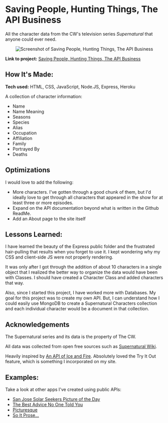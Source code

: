 # Saving People, Hunting Things, The API Business
All the character data from the CW's television series *Supernatural* that anyone could ever need.

<p align="center">
<img alt="Screenshot of Saving People, Hunting Things, The API Business" src="https://user-images.githubusercontent.com/111663583/201507344-ad0ea063-1408-4794-ad52-dde4f7f3b189.gif"></img>
</p>

**Link to project:** [Saving People, Hunting Things, The API Business](https://supernatural-the-api-business.onrender.com/)

## How It's Made:

**Tech used:** HTML, CSS, JavaScript, Node.JS, Express, Heroku

A collection of character information:

- Name
- Name Meaning
- Seasons
- Species
- Alias
- Occupation
- Affiliation
- Family
- Portrayed By
- Deaths

## Optimizations

I would love to add the following:
- More characters. I've gotten through a good chunk of them, but I'd ideally love to get through all characters that appeared in the show for at least three or more episodes.
- Expand on the API documentation beyond what is written in the Github ReadMe.
- Add an About page to the site itself

## Lessons Learned:
I have learned the beauty of the Express public folder and the frustrated hair-pulling that results when you forget to use it. I kept wondering why my CSS and client-side JS were not properly rendering. 

It was only after I got through the addition of about 10 characters in a single object that I realized the better way to organize the data would have been with Classes. I should have created a Character Class and added characters that way.

Also, since I started this project, I have worked more with Databases. My goal for this project was to create my own API. But, I can understand how I could easily use MongoDB to create a Supernatural Characters collection and each individual character would be a document in that collection.

## Acknowledgements
The Supernatural series and its data is the property of The CW.

All data was collected from open free sources such as [Supernatural Wiki](https://supernatural.fandom.com/wiki/Supernatural_Wiki).

Heavily inspired by [An API of Ice and Fire](https://anapioficeandfire.com/). Absolutely loved the Try It Out feature, which is something I incorporated on my site.

## Examples:
Take a look at other apps I've created using public APIs:

- [San Jose Solar Seekers Picture of the Day](https://github.com/nicoledicochea/nasa-picture-of-the-day)
- [The Best Advice No One Told You](https://github.com/nicoledicochea/advice-bot)
- [Picturesque](https://github.com/nicoledicochea/picturesque-pixabay-api)
- [So It Prose...](https://github.com/nicoledicochea/poetry-api)
